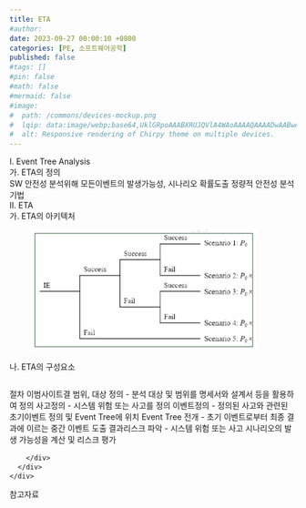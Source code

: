 ```yaml
---
title: ETA
#author: 
date: 2023-09-27 00:00:10 +0800
categories: [PE, 소프트웨어공학]
published: false
#tags: []
#pin: false
#math: false
#mermaid: false
#image:
#  path: /commons/devices-mockup.png
#  lqip: data:image/webp;base64,UklGRpoAAABXRUJQVlA4WAoAAAAQAAAADwAABwAAQUxQSDIAAAARL0AmbZurmr57yyIiqE8oiG0bejIYEQTgqiDA9vqnsUSI6H+oAERp2HZ65qP/VIAWAFZQOCBCAAAA8AEAnQEqEAAIAAVAfCWkAALp8sF8rgRgAP7o9FDvMCkMde9PK7euH5M1m6VWoDXf2FkP3BqV0ZYbO6NA/VFIAAAA
#  alt: Responsive rendering of Chirpy theme on multiple devices.
---
```


<div class="post-wrap">
  <div class="para">
    <div class="para-title">
      I. Event Tree Analysis
    </div>
    <div class="para-cntnt">
      <div class="para">
        <div class="para-title">
          가. ETA의 정의
        </div>
        <div class="para-cntnt">
            SW 안전성 분석위해 모든이벤트의 발생가능성, 시나리오 확률도출 정량적 안전성 분석기법
        </div>
      </div>
    </div>
  </div>
  
  <div class="para">
    <div class="para-title">
      II. ETA
    </div>
    <div class="para-cntnt">
      <div class="para">
        <div class="para-title">
          가. ETA의 아키텍처
        </div>
        <div class="para-cntnt">
          <figure class="post-figure">
            <img src="/assets/img/posts/ETA.png" alt="ETA">
<!--            <figcaption>Source: Unveiling the Metaverse: Exploring Emerging Trends, Multifaceted Perspectives, and Future Challenges</figcaption>-->
          </figure>
        </div>
      </div>
      <div class="para">
        <div class="para-title">
          나. ETA의 구성요소
        </div>
        <div class="para-cntnt">
          <table class="post-table">
          </table>
          절차 이범사이트결
  범위, 대상 정의 - 분석 대상 및 범위를 명세서와 설계서 등을 활용하여 정의
  사고정의 - 시스템 위험 또는 사고를 정의
  이벤트정의 - 정의된 사고와 관련된 초기이벤트 정의 및 Event Tree에 위치
  Event Tree 전개 - 초기 이벤트로부터 최종 결과에 이르는 중간 이벤트 도출
  결과리스크 파악 - 시스템 위험 또는 사고 시나리오의 발생 가능성을 계산 및 리스크 평가

        </div>
      </div>
    </div>
  </div>

  <div class="refr-wrap">
    <div class="refr-title">
        참고자료
    </div>
    <ol class="refr-list">
    <!--    <li>(나현식, 최대선) <a target="_blank" href="https://scienceon.kisti.re.kr/commons/util/originalView.do?cn=JAKO202225948430499&oCn=JAKO202225948430499&dbt=JAKO&journal=NJOU00291864">메타버스 보안 위협 요소 및 대응 방안 검토</a></li>-->
    <!--    <li>(M. Uddin, S. Manickam, H. Ullah, M. Obaidat and A. Dandoush) <a target="_blank" href="https://ieeexplore.ieee.org/abstract/document/10138386">Unveiling the Metaverse: Exploring Emerging Trends, Multifaceted Perspectives, and Future Challenges</a></li>-->
    </ol>
  </div>
</div>

